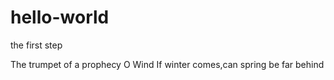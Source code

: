 # hello-world
the first step

The trumpet of a prophecy 
O Wind
If winter comes,can spring be far behind
